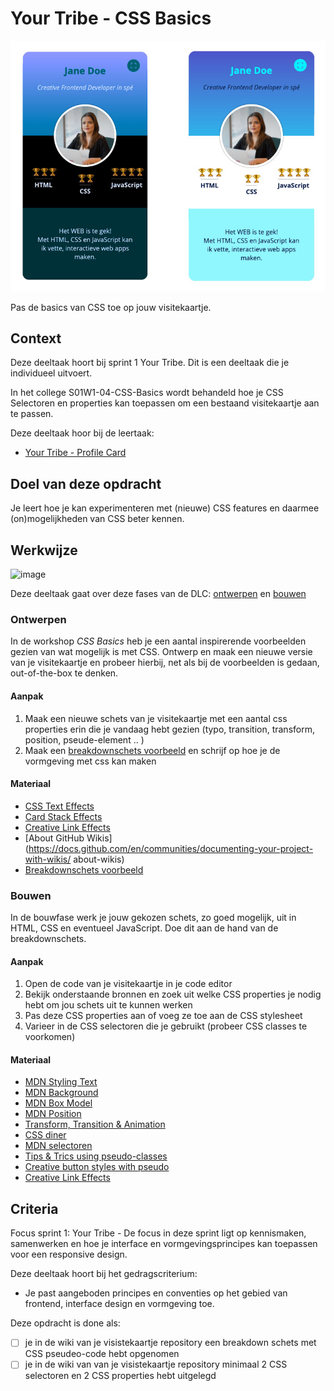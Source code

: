
# Your Tribe - CSS Basics

![Visitekaarte](visitekaartje.jpg)

Pas de basics van CSS toe op jouw visitekaartje.

## Context

Deze deeltaak hoort bij sprint 1 Your Tribe. Dit is een deeltaak die je individueel uitvoert.

In het college S01W1-04-CSS-Basics wordt behandeld hoe je CSS Selectoren en properties kan toepassen om een bestaand visitekaartje aan te passen.

Deze deeltaak hoor bij de leertaak:
- [Your Tribe - Profile Card](https://github.com/fdnd-task/your-tribe-profile-card)

## Doel van deze opdracht

Je leert hoe je kan experimenteren met (nieuwe) CSS features en daarmee (on)mogelijkheden van CSS beter kennen.

## Werkwijze
<img width="1574" alt="image" src="https://user-images.githubusercontent.com/1061632/188453519-60f72e7d-5364-4fe5-af7e-f7ae1db338e6.png">

Deze deeltaak gaat over deze fases van de DLC: [ontwerpen](#ontwerpen) en [bouwen](#bouwen)

### Ontwerpen
In de workshop *CSS Basics* heb je een aantal inspirerende voorbeelden gezien van wat mogelijk is met CSS. Ontwerp en maak een nieuwe versie van je visitekaartje en probeer hierbij, net als bij de voorbeelden is gedaan, out-of-the-box te denken. 

#### Aanpak

1. Maak een nieuwe schets van je visitekaartje met een aantal css properties erin die je vandaag hebt gezien (typo, transition, transform, position, pseude-element .. )
2. Maak een [breakdownschets voorbeeld](breakdownschets.pdf)  en schrijf op hoe je de vormgeving met css kan maken

#### Materiaal 

- [CSS Text Effects](https://freefrontend.com/css-text-effects/)
- [Card Stack Effects](https://tympanus.net/codrops/2015/10/28/effect-ideas-for-card-stacks/)
- [Creative Link Effects](https://tympanus.net/codrops/2013/08/06/creative-link-effects/)
- [About GitHub Wikis](https://docs.github.com/en/communities/documenting-your-project-with-wikis/
about-wikis)
- [Breakdownschets voorbeeld](breakdownschets.pdf) 

### Bouwen
In de bouwfase werk je jouw gekozen schets, zo goed mogelijk, uit in HTML, CSS en eventueel JavaScript. Doe dit aan de hand van de breakdownschets.

#### Aanpak
1. Open de code van je visitekaartje in je code editor
2. Bekijk onderstaande bronnen en zoek uit welke CSS properties je nodig hebt om jou schets uit te kunnen werken
3. Pas deze CSS properties aan of voeg ze toe aan de CSS stylesheet
4. Varieer in de CSS selectoren die je gebruikt (probeer CSS classes te voorkomen)

#### Materiaal 

- [MDN Styling Text](https://developer.mozilla.org/en-US/docs/Learn/CSS/Styling_text/Fundamentals)
- [MDN Background](https://developer.mozilla.org/en-US/docs/Web/CSS/background)
- [MDN Box Model](https://developer.mozilla.org/en-US/docs/Web/CSS/CSS_Box_Model)
- [MDN Position](https://developer.mozilla.org/en-US/docs/Web/CSS/position)
- [Transform, Transition & Animation](https://dev.to/moreno8423/css-transforms-transitions-and-animations-2m7d)
- [CSS diner](https://flukeout.github.io/)
- [MDN selectoren](https://developer.mozilla.org/en-US/docs/Learn/CSS/Building_blocks/Selectors)
- [Tips & Trics using pseudo-classes](https://codeburst.io/css-tips-and-tricks-using-pseudo-class-fa83248bb6e0)
- [Creative button styles with pseudo](https://tympanus.net/Development/CreativeButtons/)
- [Creative Link Effects](https://tympanus.net/codrops/2013/08/06/creative-link-effects/)


## Criteria

Focus sprint 1: Your Tribe - De focus in deze sprint ligt op kennismaken, samenwerken en hoe je interface en vormgevingsprincipes kan toepassen voor een responsive design.

Deze deeltaak hoort bij het gedragscriterium:

- Je past aangeboden principes en conventies op het gebied van frontend, interface design en vormgeving toe.

Deze opdracht is done als:

- [ ] je in de wiki van je visistekaartje repository een breakdown schets met CSS pseudeo-code hebt opgenomen
- [ ] je in de wiki van van je visistekaartje repository minimaal 2 CSS selectoren en 2 CSS properties hebt uitgelegd
